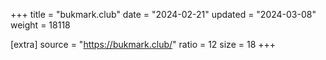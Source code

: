 +++
title = "bukmark.club"
date = "2024-02-21"
updated = "2024-03-08"
weight = 18118

[extra]
source = "https://bukmark.club/"
ratio = 12
size = 18
+++
